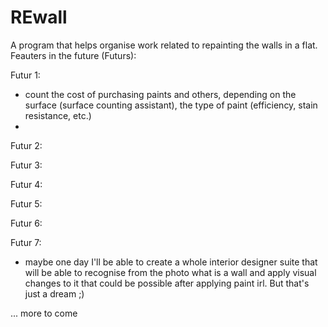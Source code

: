 # REwall
A program that helps organise work related to repainting the walls in a flat.
Feauters in the future (Futurs):

Futur 1:
- count the cost of purchasing paints and others, depending on the surface (surface counting assistant), the type of paint (efficiency, stain resistance, etc.) 
- 
Futur 2:

Futur 3:

Futur 4:

Futur 5:

Futur 6:

Futur 7:
- maybe one day I'll be able to create a whole interior designer suite that will be able to recognise from the photo what is a wall and apply visual changes to it that could be possible after applying paint irl. But that's just a dream ;) 

... more to come
